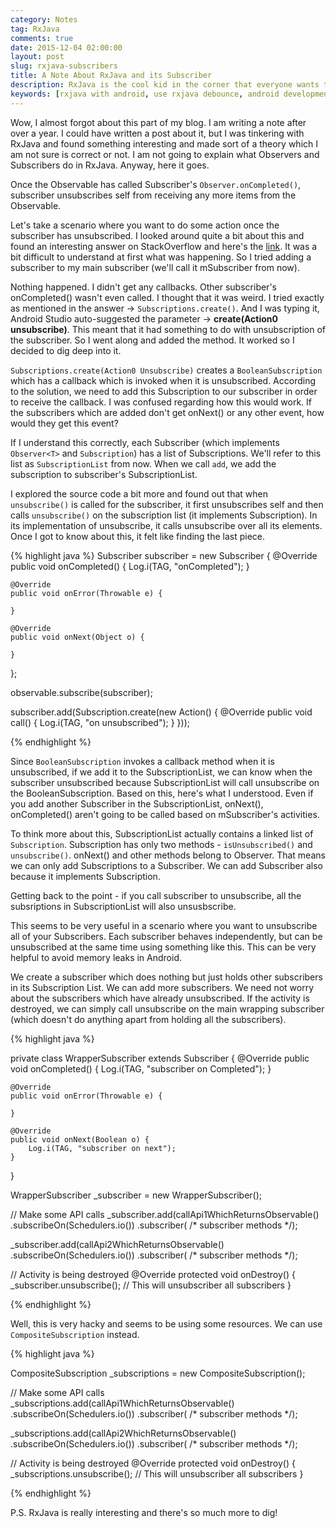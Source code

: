 ```yaml
---
category: Notes
tag: RxJava
comments: true
date: 2015-12-04 02:00:00
layout: post
slug: rxjava-subscribers
title: A Note About RxJava and its Subscriber
description: RxJava is the cool kid in the corner that everyone wants to hand out with. Let's get to know it more. This note focuses on RxJava Subscriber and you'll find everything that you need to know about it.
keywords: [rxjava with android, use rxjava debounce, android development, android tutorial, learn rxjava, rxjava best practices, rxjava subscriber]
---
```


Wow, I almost forgot about this part of my blog. I am writing a note after over a year. I could have written a post about it, but I was tinkering with RxJava and found something interesting and made sort of a theory which I am not sure is correct or not. I am not going to explain what Observers and Subscribers do in RxJava. Anyway, here it goes.

Once the Observable has called Subscriber's `Observer.onCompleted()`, subscriber unsubscribes self from receiving any more items from the Observable.

Let's take a scenario where you want to do some action once the subscriber has unsubscribed. I looked around quite a bit about this and found an interesting answer on StackOverflow and here's the [link](http://stackoverflow.com/a/26695678/891373). It was a bit difficult to understand at first what was happening. So I tried adding a subscriber to my main subscriber (we'll call it mSubscriber from now).

Nothing happened. I didn't get any callbacks. Other subscriber's onCompleted() wasn't even called. I thought that it was weird. I tried exactly as mentioned in the answer -> `Subscriptions.create()`. And I was typing it, Android Studio auto-suggested the parameter -> **create(Action0 unsubscribe)**. This meant that it had something to do with unsubscription of the subscriber. So I went along and added the method. It worked so I decided to dig deep into it.

`Subscriptions.create(Action0 Unsubscribe)` creates a `BooleanSubscription` which has a callback which is invoked when it is unsubscribed. According to the solution, we need to add this Subscription to our subscriber in order to receive the callback. I was confused regarding how this would work. If the subscribers which are added don't get onNext() or any other event, how would they get this event?

If I understand this correctly, each Subscriber (which implements `Observer<T>` and `Subscription`) has a list of Subscriptions. We'll refer to this list as `SubscriptionList` from now. When we call `add`, we add the subscription to subscriber's SubscriptionList.

I explored the source code a bit more and found out that when `unsubscribe()` is called for the subscriber, it first unsubscribes self and then calls `unsubscribe()` on the subscription list (it implements Subscription). In its implementation of unsubscribe, it calls unsubscribe over all its elements. Once I got to know about this, it felt like finding the last piece.

{% highlight java %}
Subscriber subscriber = new Subscriber {
    @Override
    public void onCompleted() {
        Log.i(TAG, "onCompleted");
    }

    @Override
    public void onError(Throwable e) {

    }

    @Override
    public void onNext(Object o) {

    }
};

observable.subscribe(subscriber);

subscriber.add(Subscription.create(new Action() {
    @Override
    public void call() {
        Log.i(TAG, "on unsubscribed");
    }
}));

{% endhighlight %}

Since `BooleanSubscription` invokes a callback method when it is unsubscribed, if we add it to the SubscriptionList, we can know when the subscriber unsubscribed because SubscriptionList will call unsubscribe on the BooleanSubscription. Based on this, here's what I understood. Even if you add another Subscriber in the SubscriptionList, onNext(), onCompleted() aren't going to be called based on mSubscriber's activities.

To think more about this, SubscriptionList actually contains a linked list of `Subscription`. Subscription has only two methods - `isUnsubscribed()` and `unsubscribe()`. onNext() and other methods belong to Observer. That means we can only add Subscriptions to a Subscriber. We can add Subscriber also because it implements Subscription.

Getting back to the point - if you call subscriber to unsubscribe, all the subsriptions in SubscriptionList will also unsusbscribe.

This seems to be very useful in a scenario where you want to unsubscribe all of your Subscribers. Each subscriber behaves independently, but can be unsubscribed at the same time using something like this. This can be very helpful to avoid memory leaks in Android.

We create a subscriber which does nothing but just holds other subscribers in its Subscription List. We can add more subscribers. We need not worry about the subscribers which have already unsubscribed. If the activity is destroyed, we can simply call unsubscribe on the main wrapping subscriber (which doesn't do anything apart from holding all the subscribers).

{% highlight java %}

private class WrapperSubscriber extends Subscriber {
    @Override
    public void onCompleted() {
        Log.i(TAG, "subscriber on Completed");
    }

    @Override
    public void onError(Throwable e) {

    }

    @Override
    public void onNext(Boolean o) {
        Log.i(TAG, "subscriber on next");
    }
}

WrapperSubscriber _subscriber = new WrapperSubscriber();

// Make some API calls
_subscriber.add(callApi1WhichReturnsObservable()
                .subscribeOn(Schedulers.io())
                .subscriber( /* subscriber methods */);

_subscriber.add(callApi2WhichReturnsObservable()
                .subscribeOn(Schedulers.io())
                .subscriber( /* subscriber methods */);

// Activity is being destroyed
@Override
protected void onDestroy() {
    _subscriber.unsubscribe(); // This will unsubscriber all subscribers
}

{% endhighlight %}

Well, this is very hacky and seems to be using some resources. We can use `CompositeSubscription` instead.

{% highlight java %}

CompositeSubscription _subscriptions = new CompositeSubscription();

// Make some API calls
_subscriptions.add(callApi1WhichReturnsObservable()
                .subscribeOn(Schedulers.io())
                .subscriber( /* subscriber methods */);

_subscriptions.add(callApi2WhichReturnsObservable()
                .subscribeOn(Schedulers.io())
                .subscriber( /* subscriber methods */);

// Activity is being destroyed
@Override
protected void onDestroy() {
    _subscriptions.unsubscribe(); // This will unsubscriber all subscribers
}

{% endhighlight %}

P.S. RxJava is really interesting and there's so much more to dig!
